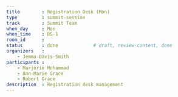 ```yaml
---
title        : Registration Desk (Mon)
type         : summit-session
track        : Summit Team
when_day     : Mon
when_time    : DS-1
room_id      :
status       : done             # draft, review-content, done
organizers   :
    - Jemma Davis-Smith
participants :
    - Marjorie Mohammad
    - Ann-Marie Grace
    - Robert Grace
description  : Registration desk management
---
```


